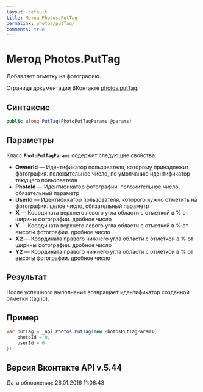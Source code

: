 ```yaml
---
layout: default
title: Метод Photos.PutTag
permalink: photos/putTag/
comments: true
---
```

# Метод Photos.PutTag
Добавляет отметку на фотографию.

Страница документации ВКонтакте [photos.putTag](https://vk.com/dev/photos.putTag).

## Синтаксис
``` csharp
public ulong PutTag(PhotoPutTagParams @params)
```

## Параметры
Класс **`PhotoPutTagParams`** содержит следующие свойства:

+ **OwnerId** — Идентификатор пользователя, которому принадлежит фотография. положительное число, по умолчанию идентификатор текущего пользователя
+ **PhotoId** — Идентификатор фотографии. положительное число, обязательный параметр
+ **UserId** — Идентификатор пользователя, которого нужно отметить на фотографии. целое число, обязательный параметр
+ **X** — Координата верхнего левого угла области с отметкой в % от ширины фотографии. дробное число
+ **Y** — Координата верхнего левого угла области с отметкой в % от высоты фотографии. дробное число
+ **X2** — Координата правого нижнего угла области с отметкой в % от ширины фотографии. дробное число
+ **Y2** — Координата правого нижнего угла области с отметкой в % от высоты фотографии. дробное число

## Результат
После успешного выполнения возвращает идентификатор созданной отметки (tag id).

## Пример
``` csharp
var putTag = _api.Photos.PutTag(new PhotosPutTagParams{
	photoId = 0,
	userId = 0
});
```

## Версия Вконтакте API v.5.44
Дата обновления: 26.01.2016 11:06:43
